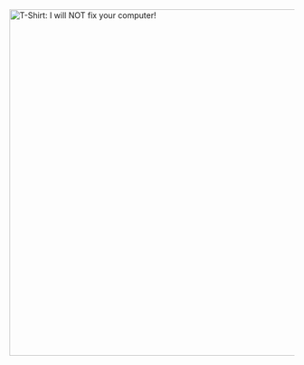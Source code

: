 <html><body><a href="/wp-content/uploads/2013/01/5fc023805a8a11e29df022000a1fb07c_7.jpg"><img src="/wp-content/uploads/2013/01/5fc023805a8a11e29df022000a1fb07c_7.jpg" alt="T-Shirt: I will NOT fix your computer!" width="612" height="612" class="aligncenter size-full wp-image-1635"></a></body></html>